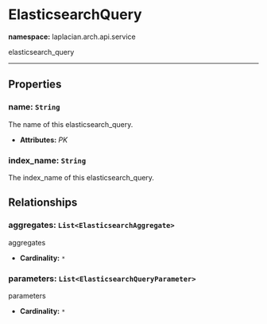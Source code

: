 # **ElasticsearchQuery**
**namespace:** laplacian.arch.api.service

elasticsearch_query



---

## Properties

### name: `String`
The name of this elasticsearch_query.
- **Attributes:** *PK*

### index_name: `String`
The index_name of this elasticsearch_query.

## Relationships

### aggregates: `List<ElasticsearchAggregate>`
aggregates
- **Cardinality:** `*`

### parameters: `List<ElasticsearchQueryParameter>`
parameters
- **Cardinality:** `*`